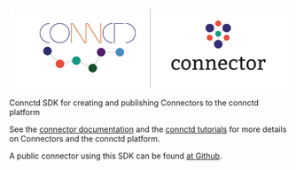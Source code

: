 <p align="center">
  <a href="https://docs.connctd.io">
    <img alt="connctd docs" src="./.github/connector-go-banner.png" />
  </a>
</p>

Connctd SDK for creating and publishing Connectors to the connctd platform

See the [connector documentation](https://docs.connctd.io/connector/connectors/) and the [connctd tutorials](https://tutorial.connctd.io/) for more details on Connectors and the connctd platform.

A public connector using this SDK can be found [at Github](https://github.com/connctd/giphy-connector/).
